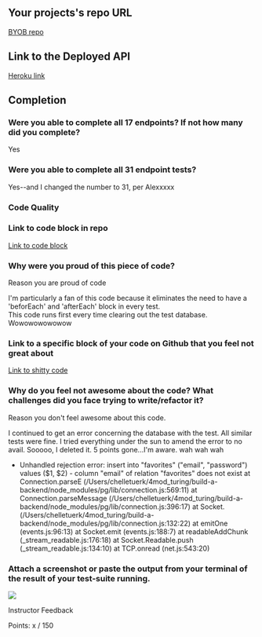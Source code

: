 ## Your projects's repo URL
[BYOB repo](https://github.com/chelletuerk/shut-up-and-shake-it)

## Link to the Deployed API
[Heroku link](https://byobackend.herokuapp.com/)

## Completion

### Were you able to complete all 17 endpoints? If not how many did you complete?

Yes
### Were you able to complete all 31 endpoint tests?

Yes--and I changed the number to 31, per Alexxxxx

### Code Quality

### Link to code block in repo
[Link to code block](https://github.com/chelletuerk/shut-up-and-shake-it/blob/master/tests/server-test.js#L17-L22)

### Why were you proud of this piece of code?
Reason you are proud of code

I'm particularly a fan of this code because it eliminates the need to have a 'beforEach' and 'afterEach' block in every test.  
This code runs first every time clearing out the test database.   Wowowowowowow

### Link to a specific block of your code on Github that you feel not great about

[Link to shitty code](https://github.com/chelletuerk/shut-up-and-shake-it/blob/f652e7e82c595cdfb973d70b1c53a1a05507b0f0/tests/server-test.js#L363-L382)

### Why do you feel not awesome about the code? What challenges did you face trying to write/refactor it?
Reason you don't feel awesome about this code.

I continued to get an error concerning the database with the test.  All similar tests were fine.  I tried everything under the sun
to amend the error to no avail.  Sooooo, I deleted it.  5 points gone...I'm aware.  wah wah wah

* Unhandled rejection error: insert into "favorites" ("email", "password") values ($1, $2) - column "email" of relation "favorites" does not exist
    at Connection.parseE (/Users/chelletuerk/4mod_turing/build-a-backend/node_modules/pg/lib/connection.js:569:11)
    at Connection.parseMessage (/Users/chelletuerk/4mod_turing/build-a-backend/node_modules/pg/lib/connection.js:396:17)
    at Socket.<anonymous> (/Users/chelletuerk/4mod_turing/build-a-backend/node_modules/pg/lib/connection.js:132:22)
    at emitOne (events.js:96:13)
    at Socket.emit (events.js:188:7)
    at readableAddChunk (_stream_readable.js:176:18)
    at Socket.Readable.push (_stream_readable.js:134:10)
    at TCP.onread (net.js:543:20)


### Attach a screenshot or paste the output from your terminal of the result of your test-suite running.
![](http://i.imgur.com/DMjKcAT.png)

Instructor Feedback

Points: x / 150
